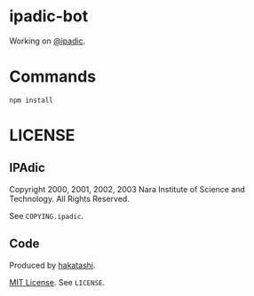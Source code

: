 ipadic-bot
==========

Working on [@ipadic](https://twitter.com/ipadic).

# Commands

    npm install

# LICENSE

## IPAdic

Copyright 2000, 2001, 2002, 2003 Nara Institute of Science
and Technology.  All Rights Reserved.

See `COPYING.ipadic`.

## Code

Produced by [hakatashi](https://github.com/hakatashi).

[MIT License](http://opensource.org/licenses/MIT). See `LICENSE`.
